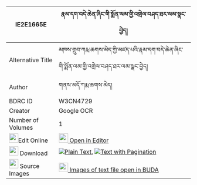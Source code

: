 |IE2E1665E|རྣམ་དག་བདེ་ཆེན་ཞིང་གི་སྨོན་ལམ་གྱི་འགྲེལ་བཤད་ཐར་ལམ་སྣང་བྱེད། 
| --- | --- 
|Alternative Title |མཁས་གྲུབ་ཀརྨ་ཆགས་མེད་ཀྱི་མཛད་པའི་རྣམ་དག་བདེ་ཆེན་ཞིང་གི་སྨོན་ལམ་གྱི་འགྲེལ་བཤད་ཐར་ལམ་སྣང་བྱེད།
|Author| གནས་མདོ་ཀརྨ་ཆགས་མེད།
|BDRC ID | W3CN4729
|Creator | Google OCR
|Number of Volumes| 1
|<img width="25" src="https://img.icons8.com/color/25/000000/edit-property.png">Edit Online| [<img width="25" src="https://avatars.githubusercontent.com/u/45091458?s=200&v=4"> Open in Editor](http://editor.openpecha.org/IE2E1665E)
|<img width="25" src="https://img.icons8.com/fluent/48/000000/download-2.png"/>  Download | [![](https://img.icons8.com/color/20/000000/txt.png)Plain Text](https://github.com/Openpecha/IE2E1665E/releases/download/v1/namdak_dechen_shying_gi_monlam_plain_IE2E1665E.zip), [![](https://img.icons8.com/color/20/000000/txt.png)Text with Pagination](https://github.com/Openpecha/IE2E1665E/releases/download/v1/namdak_dechen_shying_gi_monlam_pages_IE2E1665E.zip)
|<img width="25" src="https://img.icons8.com/plasticine/100/000000/pictures-folder.png"/>  Source Images | [<img width="25" src="https://library.bdrc.io/icons/BUDA-small.svg"> Images of text file open in BUDA](https://library.bdrc.io/show/bdr:W3CN4729)